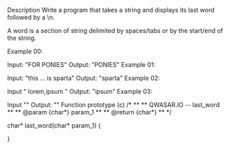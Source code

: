 Description
Write a program that takes a string and displays its last word followed by a \n.

A word is a section of string delimited by spaces/tabs or by the start/end of
the string.

Example 00:

Input: "FOR PONIES"
Output: "PONIES"
Example 01:

Input: "this        ...       is sparta"
Output: "sparta"
Example 02:

Input "  lorem,ipsum  "
Output: "ipsum"
Example 03:

Input ""
Output: ""
Function prototype (c)
/*
**
** QWASAR.IO -- last_word
**
** @param {char*} param_1
**
** @return {char*}
**
*/

char* last_word(char* param_1)
{

}